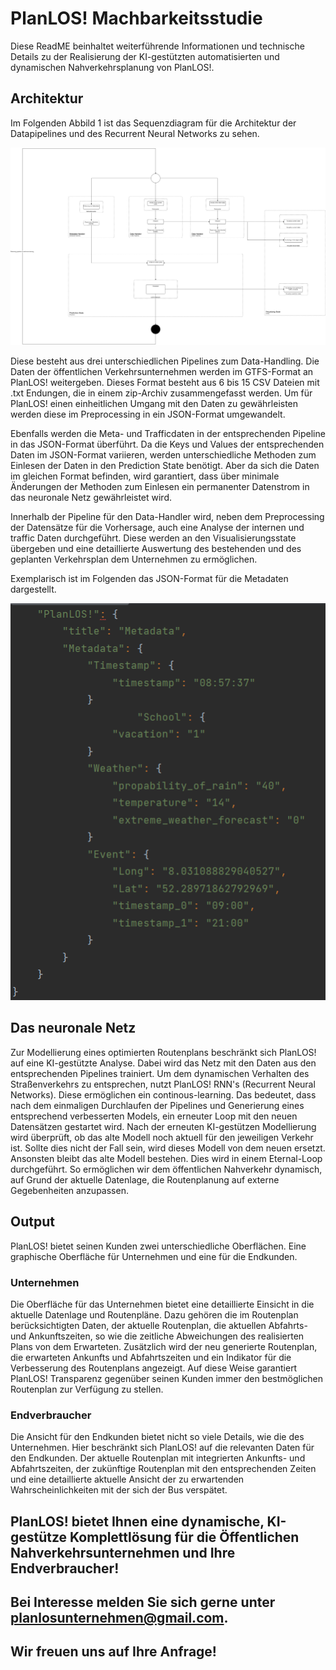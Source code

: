 # PlanLOS! Machbarkeitsstudie
Diese ReadME beinhaltet weiterführende Informationen und technische Details zu der Realisierung der KI-gestützten automatisierten und dynamischen Nahverkehrsplanung von PlanLOS!.  

## Architektur

Im Folgenden Abbild 1 ist das Sequenzdiagram für die Architektur der Datapipelines und des Recurrent Neural Networks zu sehen.

![Sequencediagram](finished_activity_diagram.drawio.png "Sequence diagram")

Diese besteht aus drei unterschiedlichen Pipelines zum Data-Handling. Die Daten der öffentlichen Verkehrsunternehmen werden im GTFS-Format an PlanLOS! weitergeben. Dieses Format besteht aus 6 bis 15 CSV Dateien mit .txt Endungen, die in einem zip-Archiv zusammengefasst werden. Um für PlanLOS! einen einheitlichen Umgang mit den Daten zu gewährleisten werden diese im Preprocessing in ein JSON-Format umgewandelt.

Ebenfalls werden die Meta- und Trafficdaten in der entsprechenden Pipeline in das JSON-Format überführt. Da die Keys und Values der entsprechenden Daten im JSON-Format variieren, werden unterschiedliche Methoden zum Einlesen der Daten in den Prediction State benötigt. Aber da sich die Daten im gleichen Format befinden, wird garantiert, dass über minimale Änderungen der Methoden zum Einlesen ein permanenter Datenstrom in das neuronale Netz gewährleistet wird.   

Innerhalb der Pipeline für den Data-Handler wird, neben dem Preprocessing der Datensätze für die Vorhersage, auch eine Analyse der internen und traffic Daten durchgeführt. Diese werden an den Visualisierungsstate übergeben und eine detaillierte Auswertung des bestehenden und des geplanten Verkehrsplan dem Unternehmen zu ermöglichen. 

Exemplarisch ist im Folgenden das JSON-Format für die Metadaten dargestellt. 

![Metadata im JSON-Format](JSON_metadata.png "Metadata im JSON-Format")

## Das neuronale Netz

Zur Modellierung eines optimierten Routenplans beschränkt sich PlanLOS! auf eine KI-gestützte Analyse. Dabei wird das Netz mit den Daten aus den entsprechenden Pipelines trainiert. Um dem dynamischen Verhalten des Straßenverkehrs zu entsprechen, nutzt PlanLOS! RNN's (Recurrent Neural Networks). Diese ermöglichen ein continous-learning. Das bedeutet, dass nach dem einmaligen Durchlaufen der Pipelines und Generierung eines entsprechend verbesserten Models, ein erneuter Loop mit den neuen Datensätzen gestartet wird. Nach der erneuten KI-gestützen Modellierung wird überprüft, ob das alte Modell noch aktuell für den jeweiligen Verkehr ist. Sollte dies nicht der Fall sein, wird dieses Modell von dem neuen ersetzt. Ansonsten bleibt das alte Modell bestehen. Dies wird in einem Eternal-Loop durchgeführt. So ermöglichen wir dem öffentlichen Nahverkehr dynamisch, auf Grund der aktuelle Datenlage, die Routenplanung auf externe Gegebenheiten anzupassen.  

## Output

PlanLOS! bietet seinen Kunden zwei unterschiedliche Oberflächen. Eine graphische Oberfläche für Unternehmen und eine für die Endkunden. 

### Unternehmen

Die Oberfläche für das Unternehmen bietet eine detaillierte Einsicht in die aktuelle Datenlage und Routenpläne. Dazu gehören die im Routenplan berücksichtigten Daten, der aktuelle Routenplan, die aktuellen Abfahrts- und Ankunftszeiten, so wie die zeitliche Abweichungen des realisierten Plans von dem Erwarteten. Zusätzlich wird der neu generierte Routenplan, die erwarteten Ankunfts und Abfahrtszeiten und ein Indikator für die Verbesserung des Routenplans angezeigt. Auf diese Weise garantiert PlanLOS! Transparenz gegenüber seinen Kunden immer den bestmöglichen Routenplan zur Verfügung zu stellen. 

### Endverbraucher

Die Ansicht für den Endkunden bietet nicht so viele Details, wie die des Unternehmen. Hier beschränkt sich PlanLOS! auf die relevanten Daten für den Endkunden. Der aktuelle Routenplan mit integrierten Ankunfts- und Abfahrtszeiten, der zukünftige Routenplan mit den entsprechenden Zeiten und eine detaillierte aktuelle Ansicht der zu erwartenden Wahrscheinlichkeiten mit der sich der Bus verspätet. 

## PlanLOS! bietet Ihnen eine dynamische, KI-gestütze Komplettlösung für die Öffentlichen Nahverkehrsunternehmen und Ihre Endverbraucher! 

## Bei Interesse melden Sie sich gerne unter planlosunternehmen@gmail.com.

## Wir freuen uns auf Ihre Anfrage!
